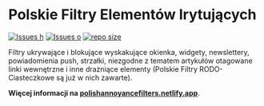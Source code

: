 # Polskie Filtry Elementów Irytujących

[![Issues h](https://isitmaintained.com/badge/resolution/FiltersHeroes/PolishAnnoyanceFilters.svg)](https://github.com/FiltersHeroes/PolishAnnoyanceFilters/issues)
[![Issues o](https://img.shields.io/github/issues/FiltersHeroes/PolishAnnoyanceFilters.svg?colorB=23b69a)](https://github.com/FiltersHeroes/PolishAnnoyanceFilters/issues)
[![repo size](https://img.shields.io/github/repo-size/FiltersHeroes/PolishAnnoyanceFilters?colorB=23b69a)](https://github.com/FiltersHeroes/PolishAnnoyanceFilters)

Filtry ukrywające i blokujące wyskakujące okienka, widgety, newslettery, powiadomienia push, strzałki, niezgodne z tematem artykułów otagowane linki wewnętrzne i inne drażniące elementy (Polskie Filtry RODO-Ciasteczkowe są już w nich zawarte).

**Więcej informacji na [polishannoyancefilters.netlify.app](https://polishannoyancefilters.netlify.app/)**.
